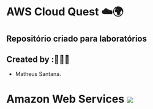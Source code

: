 # AWS Cloud Quest ☁️🌍

## Repositório criado para laboratórios 

## Created by :🙋🏾‍♂️

- Matheus Santana.

# Amazon Web Services <img src="https://img.shields.io/badge/Em%20Andamento-8A2BE2"/>
